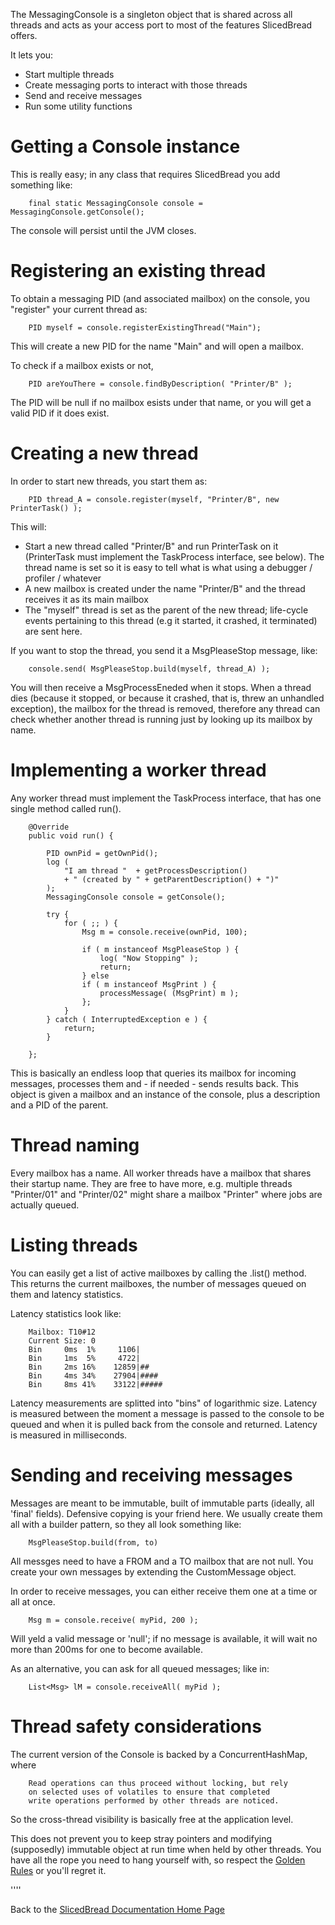 
The MessagingConsole is a singleton object that is shared across all threads 
and acts as your access port to most of the features SlicedBread offers.

It lets you:

* Start multiple threads
* Create messaging ports to interact with those threads
* Send and receive messages 
* Run some utility functions

Getting a Console instance
==========================

This is really easy; in any class that requires SlicedBread you add something like:


        final static MessagingConsole console = MessagingConsole.getConsole();

The console will persist until the JVM closes.


Registering an existing thread
==============================

To obtain a messaging PID (and associated mailbox) on the console, you "register"
your current thread as:


        PID myself = console.registerExistingThread("Main");


This will create a new PID for the name "Main" and will open a mailbox.

To check if a mailbox exists or not, 


        PID areYouThere = console.findByDescription( "Printer/B" );


The PID will be null if no mailbox esists under that name, or you will get a valid PID 
if it does exist. 

Creating a new thread
=====================

In order to start new threads, you start them as:


        PID thread_A = console.register(myself, "Printer/B", new PrinterTask() );


This will:

* Start a new thread called "Printer/B" and run PrinterTask on it (PrinterTask must implement the 
  TaskProcess interface, see below). The thread name is set so it is easy to tell what is what using
  a debugger / profiler / whatever
* A new mailbox is created under the name "Printer/B" and the thread receives it as its main mailbox
* The "myself" thread is set as the parent of the new thread; life-cycle events pertaining to this 
  thread (e.g it started, it crashed, it terminated) are sent here.

If you want to stop the thread, you send it a MsgPleaseStop message, like:


        console.send( MsgPleaseStop.build(myself, thread_A) );


You will then receive a MsgProcessEneded when it stops. When a thread dies (because it stopped, or because 
it crashed, that is, threw an unhandled exception), the mailbox for the thread is removed, therefore any
thread can check whether another thread is running just by looking up its mailbox by name.  

Implementing a worker thread
============================

Any worker thread must implement the TaskProcess interface, that has one single method called run().


        @Override
        public void run() {

            PID ownPid = getOwnPid();
            log (
                "I am thread "  + getProcessDescription()
                + " (created by " + getParentDescription() + ")"
            );
            MessagingConsole console = getConsole();

            try {
                for ( ;; ) {
                    Msg m = console.receive(ownPid, 100);

                    if ( m instanceof MsgPleaseStop ) {
                        log( "Now Stopping" );
                        return;
                    } else
                    if ( m instanceof MsgPrint ) {
                        processMessage( (MsgPrint) m );
                    };
                }
            } catch ( InterruptedException e ) {
                return;
            }

        };


This is basically an endless loop that queries its mailbox for incoming messages, processes them
and  - if needed - sends results back. This object is given a mailbox and an instance of 
the console, plus a description and a PID of the parent.


Thread naming
=============

Every mailbox has a name. All worker threads have a mailbox that shares their startup name. They are free 
to have more, e.g. multiple threads "Printer/01" and "Printer/02" might share a mailbox "Printer" where 
jobs are actually queued. 

Listing threads
===============

You can easily get a list of active mailboxes by calling the .list() method. This returns the current
mailboxes, the number of messages queued on them and latency statistics.

Latency statistics look like:

        Mailbox: T10#12 
        Current Size: 0
        Bin     0ms  1%     1106|              
        Bin     1ms  5%     4722|              
        Bin     2ms 16%    12859|##            
        Bin     4ms 34%    27904|####          
        Bin     8ms 41%    33122|#####   

Latency measurements are splitted into "bins" of logarithmic size. Latency is measured between the moment
a message is passed to the console to be queued and when it is pulled back from the console and returned.
Latency is measured in milliseconds.


Sending and receiving messages
==============================

Messages are meant to be immutable, built of immutable parts (ideally, all 'final' fields). 
Defensive copying is your friend here. We usually create them all with a builder pattern, 
so they all look something like:


        MsgPleaseStop.build(from, to)


All messges need to have a FROM and a TO mailbox that are not null. You create your own messages by 
extending the CustomMessage object.


In order to receive messages, you can either receive them one at a time or all at once.


        Msg m = console.receive( myPid, 200 );


Will yeld a valid message or 'null'; if no message is available, it will wait no more than 200ms for 
one to become available.  

As an alternative, you can ask for all queued messages; like in:


        List<Msg> lM = console.receiveAll( myPid ); 

Thread safety considerations
============================

The current version of the Console is backed by a ConcurrentHashMap, where

        Read operations can thus proceed without locking, but rely
        on selected uses of volatiles to ensure that completed
        write operations performed by other threads are noticed. 


So the cross-thread visibility is basically free at the application level. 

This does not prevent you to keep stray pointers and modifying (supposedly) immutable 
object at run time when held by other threads. You have all the rope you need to hang 
yourself with, so respect the [Golden Rules](Golden-Rules.md) or you'll regret it.


''''

Back to the [SlicedBread Documentation Home Page](Home.md)


